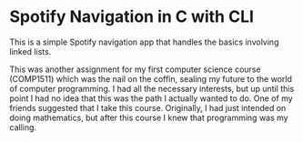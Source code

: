 # Spotify Navigation in C with CLI

This is a simple Spotify navigation app that handles the basics involving linked lists.

This was another assignment for my first computer science course (COMP1511) which was the nail on the coffin, sealing my future to the world of computer programming. I had all the necessary interests, but up until this point I had no idea that this was the path I actually wanted to do. One of my friends suggested that I take this course. Originally, I had just intended on doing mathematics, but after this course I knew that programming was my calling.

